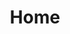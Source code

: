 ---
home: true
title: Home
heroImage: /logos/logo.png
actions:
    - text: DÉMARRAGE
      link: /fr/welcome/introduction.html
      type: primary
      
    - text: PUBLICATION PAR UN TIERS
      link: /fr/third-party/manuscript-record-form.html
      type: secondary
      
    - text: PUBLICATION DU MPO
      link: /fr/dfo/manuscript-record-form.html
      type: secondary
      
    - text: PARAMÈTRES DU COMPTE
      link: /fr/account/account-security.html
      type: secondary

footer:  Crown Copyright & ISC | Copyright © 2024 Fisheries and Oceans Canada
---